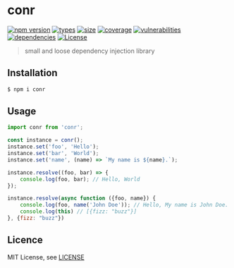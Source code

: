 <h1 align="left">conr</h1>

[![npm version][npm-src]][npm-href]
[![types][types-src]][types-href]
[![size][size-src]][size-href]
[![coverage][coverage-src]][coverage-href]
[![vulnerabilities][vulnerabilities-src]][vulnerabilities-href]
[![dependencies][dep-src]][dep-href]
[![License][license-src]][license-href]

> small and loose dependency injection library

## Installation
```bash
$ npm i conr
```

## Usage
```js
import conr from 'conr';

const instance = conr();
instance.set('foo', 'Hello');
instance.set('bar', 'World');
instance.set('name', (name) => `My name is ${name}.`);

instance.resolve((foo, bar) => {
    console.log(foo, bar); // Hello, World
});

instance.resolve(async function ({foo, name}) {
    console.log(foo, name('John Doe')); // Hello, My name is John Doe.
    console.log(this) // [{fizz: "buzz"}]
}, {fizz: "buzz"})
```

## Licence
MIT License, see [LICENSE](./LICENSE)

[npm-src]: https://badgen.net/npm/v/conr
[npm-href]: https://www.npmjs.com/package/conr
[size-src]: https://badgen.net/packagephobia/install/conr
[size-href]: https://packagephobia.com/result?p=conr
[types-src]: https://badgen.net/npm/types/conr
[types-href]: https://www.npmjs.com/package/conr
[coverage-src]: https://coveralls.io/repos/github/sovrin/conr/badge.svg?branch=master
[coverage-href]: https://coveralls.io/github/sovrin/conr?branch=master
[vulnerabilities-src]: https://snyk.io/test/github/sovrin/conr/badge.svg
[vulnerabilities-href]: https://snyk.io/test/github/sovrin/conr
[dep-src]: https://img.shields.io/librariesio/release/npm/conr
[dep-href]: https://img.shields.io/librariesio/release/npm/conr
[license-src]: https://badgen.net/github/license/sovrin/conr
[license-href]: LICENSE
